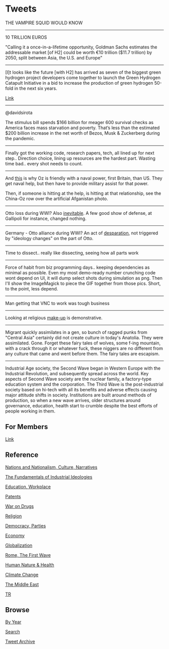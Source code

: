 # Tweets

THE VAMPIRE SQUID WOULD KNOW

---

10 TRILLION EUROS

"Calling it a once-in-a-lifetime opportunity, Goldman Sachs estimates
the addressable market [of H2] could be worth €10 trillion ($11.7
trillion) by 2050, split between Asia, the U.S. and Europe"

---

[I]t looks like the future [with H2] has arrived as seven of the
biggest green hydrogen project developers come together to launch the
Green Hydrogen Catapult Initiative in a bid to increase the production
of green hydrogen 50-fold in the next six years.

[Link](https://www.forbes.com/sites/mikescott/2020/12/14/green-hydrogen-the-fuel-of-the-future-set-for-50-fold-expansion)

---


@davidsirota

The stimulus bill spends $166 billion for meager 600 survival checks
as America faces mass starvation and poverty. That’s less than the
estimated $200 billion increase in the net worth of Bezos, Musk &
Zuckerberg during the pandemic.

---

Finally got the working code, research papers, tech, all lined up for
next step.. Direction choice, lining up resources are the hardest
part.  Wasting time bad.. every shot needs to count.

---

And [this](2017/07/the-next-decade-friedman.md#australia) is why Oz is
friendly with a naval power, first Britain, than US. They get naval
help, but then have to provide military assist for that power.

Then, if someone is hitting at the help, is hitting at that
relationship, see the China-Oz row over the artificial Afganistan
photo.

---

Otto loss during WWI? Also [inevitable](2015/03/gallipoli.md). A few
good show of defense, at Gallipoli for instance, changed nothing.

---

Germany - Otto alliance during WWI? An act of
[desparation](2020/08/germany-otto-alliance.md), not triggered by
"ideology changes" on the part of Otto. 

---

Time to dissect.. really like dissecting, seeing how all parts work

---

Force of habit from biz programming days.. keeping dependencies as
minimal as possible. Even my most demo-ready number crunching code
wont depend on UI, it will dump select shots during simulation as png.
Then I'll show the ImageMagick to piece the GIF together from those
pics. Short, to the point, less depend.

---

Man getting that VNC to work was tough business

---

Looking at religious [make-up](2020/04/turks-culture-national-narrative.md#religion)
is demonstrative.

---

Migrant quickly assimilates in a gen, so bunch of ragged punks from
"Central Asia" certainly did not create culture in today's
Anatolia. They were assimilated. Gone. Forget these fairy tales of
wolves, some f-ing mountain, with a crack through it or whatever fuck,
these niggers are no different from any culture that came and went
before them. The fairy tales are escapism.

---

Industrial Age society, the Second Wave began in Western Europe with
the Industrial Revolution, and subsequently spread across the
world. Key aspects of Second Wave society are the nuclear family, a
factory-type education system and the corporation. The Third Wave is
the post-industrial society based on hi-tech with all its benefits and
adverse effects causing major attitude shifts in society. Institutions
are built around methods of production, so when a new wave arrives,
older structures around governance, education, health start to crumble
despite the best efforts of people working in them.

## For Members

[Link](https://thirdwave-members.herokuapp.com)

## Reference

[Nations and Nationalism, Culture, Narratives](/2013/02/nations-and-nationalism.md)

[The Fundamentals of Industrial Ideologies](/2011/04/fundamentals-of-industrial-ideologies.md)

[Education, Workplace](2017/09/education-workplace.md)

[Patents](/2018/09/patents.md)

[War on Drugs](/2019/11/war-on-drugs.md)

[Religion](/2015/04/god-religion.md)

[Democracy, Parties](/2016/11/democracy.md)

[Economy](/2018/05/economy.md)

[Globalization](/2018/09/globalization.md)

[Rome, The First Wave](/2017/12/rome.md)

[Human Nature & Health](/2020/07/human-nature.md)

[Climate Change](/2018/12/climate.md)

[The Middle East](/2019/07/middleeast.md)

[TR](../tr)

## Browse

[By Year](years.md)

[Search](search.html)

[Tweet Archive](/tweets/README.md)



